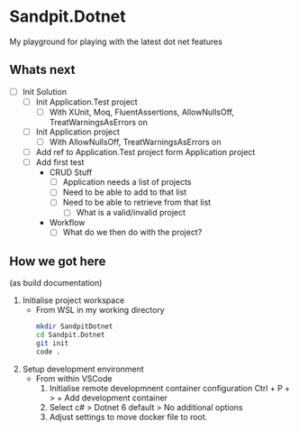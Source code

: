 # Sandpit.Dotnet

My playground for playing with the latest dot net features

## Whats next

- [ ] Init Solution
  - [ ] Init Application.Test project
    - [ ] With XUnit, Moq, FluentAssertions, AllowNullsOff, TreatWarningsAsErrors on
  - [ ] Init Application project
    - [ ] With AllowNullsOff, TreatWarningsAsErrors on
  - [ ] Add ref to Application.Test project form Application project
  - [ ] Add first test
    - CRUD Stuff
      - [ ] Application needs a list of projects
      - [ ] Need to be able to add to that list
      - [ ] Need to be able to retrieve from that list
        - [ ] What is a valid/invalid project 
    - Workflow 
      - [ ] What do we then do with the project?

## How we got here
(as build documentation)

1. Initialise project workspace
   - From WSL in my working directory
     ```bash
     mkdir SandpitDotnet
     cd Sandpit.Dotnet
     git init
     code .
     ```
1. Setup development environment
   - From within VSCode
     1. Initialise remote developmnent container configuration Ctrl + P + > +  Add development container
     1. Select c# > Dotnet 6 default > No additional options
     1. Adjust settings to move docker file to root. 